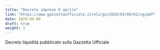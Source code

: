 ```yaml
---
title: "Decreto imprese 9 aprile"
link: "https://www.gazzettaufficiale.it/eli/gu/2020/03/09/62/sg/pdf"
date: 2020-04-09
draft: true
weight: 1
---
```

Decreto liquidità pubblicato sulla Gazzetta Ufficiale